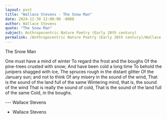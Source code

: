 ```yaml
---
layout: post
title: "Wallace Stevens - The Snow Man"
date: 2024-12-30 12:00:00 -0000
author: Wallace Stevens
quote: "The Snow Man"
subject: Anthropocentric Nature Poetry (Early 20th century)
permalink: /Anthropocentric Nature Poetry (Early 20th century)/Wallace Stevens/Wallace Stevens - The Snow Man
---
```


The Snow Man

One must have a mind of winter
To regard the frost and the boughs
Of the pine-trees crusted with snow;
And have been cold a long time
To behold the junipers shagged with ice,
The spruces rough in the distant glitter
Of the January sun; and not to think
Of any misery in the sound of the wind,
That is the sound of the land full of the same
Wintering mind, that is, the sound of the wind
That is really the sound of cold, 
That is the sound of the land full of the same
Cold, in the boughs.

--- Wallace Stevens

- Wallace Stevens
